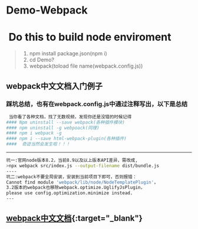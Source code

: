 # Demo-Webpack

#  Do this to build node enviroment
>1. npm install package.json(npm i)
>2. cd Demo?
>3. webpack(toload file name(webpack.config.js))
## webpack中文文档入门例子
### 踩坑总结，也有在webpack.config.js中通过注释写出，以下是总结
```bash
 当你看了各种文档，找了无数视频，发现你还是没错的时候记得
#### Npm uninstall --save webpack(各种插件模块)
#### npm uninstall -g webpoack(同理)
#### npm i webpack -g
#### npm i --save html-webpack-plugin(各种插件)
####  奇迹当然会发生啦！！！
```
-------------------------------------
```bash
坑一:官网node版本8.2，当前8.9以及以上版本API差异，需改成,
>npx webpack src/index.js --output-filename dist/bundle.js
----
坑二:webpack不要全局安装，安装到当前项目下即可，否则报错：
Cannot find module 'webpack/lib/node/NodeTemplatePlugin'，
3.2版本的webpack也移除webpack.optimize.UglifyJsPlugin，
please use config.optimization.minimize instead.
---
```

## [**webpack中文文档**](https://www.webpackjs.com/){:target="_blank"} 
